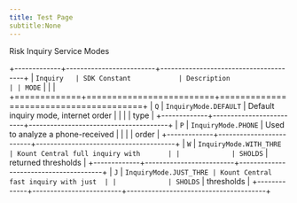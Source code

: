 ```yaml
---
title: Test Page
subtitle:None
---
```


Risk Inquiry Service Modes


+-------------+-------------------------+---------------------------------------+
| ``Inquiry   | SDK Constant            | Description                           |
| MODE``      |                         |                                       |
+=============+=========================+=======================================+
| ``Q``       | ``InquiryMode.DEFAULT`` | Default inquiry mode, internet order  |
|             |                         | type                                  |
+-------------+-------------------------+---------------------------------------+
| ``P``       | ``InquiryMode.PHONE``   | Used to analyze a phone-received      |
|             |                         | order                                 |
+-------------+-------------------------+---------------------------------------+
| ``W``       | ``InquiryMode.WITH_THRE | Kount Central full inquiry with       |
|             | SHOLDS``                | returned thresholds                   |
+-------------+-------------------------+---------------------------------------+
| ``J``       | ``InquiryMode.JUST_THRE | Kount Central fast inquiry with just  |
|             | SHOLDS``                | thresholds                            |
+-------------+-------------------------+---------------------------------------+

